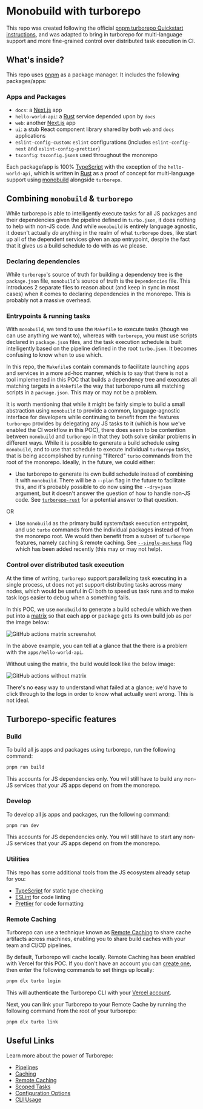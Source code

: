# Monobuild with turborepo

This repo was created following the official [pnpm turborepo Quickstart instructions](https://turborepo.org/docs/getting-started/create-new), and was adapted to bring in turborepo for multi-language support and more fine-grained control over distributed task execution in CI.

## What's inside?

This repo uses [pnpm](https://pnpm.io) as a package manager. It includes the following packages/apps:

### Apps and Packages

- `docs`: a [Next.js](https://nextjs.org) app
- `hello-world-api`: a [Rust](https://www.rust-lang.org/) service depended upon by `docs`
- `web`: another [Next.js](https://nextjs.org) app
- `ui`: a stub React component library shared by both `web` and `docs` applications
- `eslint-config-custom`: `eslint` configurations (includes `eslint-config-next` and `eslint-config-prettier`)
- `tsconfig`: `tsconfig.json`s used throughout the monorepo

Each package/app is 100% [TypeScript](https://www.typescriptlang.org/) with the exception of the `hello-world-api`, which is written in [Rust](https://www.rust-lang.org/) as a proof of concept for multi-language support using [monobuild](https://github.com/charypar/monobuild) alongside `turborepo`.

## Combining `monobuild` & `turborepo`

While turborepo is able to intelligently execute tasks for all JS packages and their dependencies given the pipeline defined in `turbo.json`, it does nothing to help with non-JS code.  And while `monobuild` is entirely language agnostic, it doesn't actually _do_ anything in the realm of what `turborepo` does, like start up all of the dependent services given an app entrypoint, despite the fact that it gives us a build schedule to do with as we please.

### Declaring dependencies

While `turborepo`'s source of truth for building a dependency tree is the `package.json` file, `monobuild`'s source of truth is the `Dependencies` file.  This introduces 2 separate files to reason about (and keep in sync in most cases) when it comes to declaring dependencies in the monorepo.  This is probably not a massive overhead.

### Entrypoints & running tasks

With `monobuild`, we tend to use the `Makefile` to execute tasks (though we can use anything we want to), whereas with `turborepo`, you must use scripts declared in `package.json` files, and the task execution schedule is built intelligently based on the pipeline defined in the root `turbo.json`.  It becomes confusing to know when to use which.

In this repo, the `Makefile`s contain commands to facilitate launching apps and services in a more ad-hoc manner, which is to say that there is not a tool implemented in this POC that builds a dependency tree and executes all matching targets in a `Makefile` the way that turborepo runs all matching scripts in a `package.json`. This may or may not be a problem.

It is worth mentioning that while it might be fairly simple to build a small abstraction using `monobuild` to provide a common, language-agnostic interface for developers while continuing to benefit from the features `turborepo` provides by delegating any JS tasks to it (which is how we've enabled the CI workflow in this POC), there does seem to be contention between `monobuild` and `turborepo` in that they both solve similar problems in different ways. While it is possible to generate a build schedule using `monobuild`, and to use that schedule to execute individual `turborepo` tasks, that is being accomplished by running "filtered" `turbo` commands from the root of the monorepo. Ideally, in the future, we could either:

- Use turborepo to generate its own build schedule instead of combining it with `monobuild`. There will be a `--plan` flag in the future to facilitate this, and it's probably possible to do now using the `--dry=json` argument, but it doesn't answer the question of how to handle non-JS code.  See [`turborepo-rust`](https://github.com/redbadger/monorepo-examples/tree/turborepo-rust) for a potential answer to that question.

OR

- Use `monobuild` as the primary build system/task execution entrypoint, and use `turbo` commands from the individual packages instead of from the monorepo root. We would then benefit from a subset of `turborepo` features, namely caching & remote caching. See [`--single-package`](https://github.com/vercel/turborepo/pull/1979/files#diff-8629b7d4e5a1b19b824344affef5a0c00c31beb6fef842f5a0799100ee439197) flag which has been added recently (this may or may not help).

### Control over distributed task execution

At the time of writing, `turborepo` support parallelizing task executing in a single process, ut does not yet support distributing tasks across many nodes, which would be useful in CI both to speed us task runs and to make task logs easier to debug when a something fails.

In this POC, we use `monobuild` to generate a build schedule which we then put into a [matrix](https://docs.github.com/en/actions/using-jobs/using-a-matrix-for-your-jobs) so that each app or package gets its own build job as per the image below:

![GitHub actions matrix screenshot](https://file%2B.vscode-resource.vscode-cdn.net/Users/jennifersharps/code/monorepo-examples/docs/github-actions-matrix.png?version%3D1665413554522)

In the above example, you can tell at a glance that the there is a problem with the `apps/hello-world-api`.

Without using the matrix, the build would look like the below image:

![GitHub actions without matrix](https://file%2B.vscode-resource.vscode-cdn.net/var/folders/q8/zqvhsjcx2gd_48hhrk848jgc0000gn/T/TemporaryItems/NSIRD_screencaptureui_xgqfMm/Screenshot%202022-10-10%20at%2015.55.46.png?version%3D1665413763893)

There's no easy way to understand what failed at a glance; we'd have to click through to the logs in order to know what actually went wrong.  This is not ideal.

## Turborepo-specific features

### Build

To build all js apps and packages using turborepo, run the following command:

```bash
pnpm run build
```

This accounts for JS dependencies only.  You will still have to build any non-JS services that your JS apps depend on from the monorepo.

### Develop

To develop all js apps and packages, run the following command:

```bash
pnpm run dev
```

This accounts for JS dependencies only.  You will still have to start any non-JS services that your JS apps depend on from the monorepo.

### Utilities

This repo has some additional tools from the JS ecosystem already setup for you:

- [TypeScript](https://www.typescriptlang.org/) for static type checking
- [ESLint](https://eslint.org/) for code linting
- [Prettier](https://prettier.io) for code formatting

### Remote Caching

Turborepo can use a technique known as [Remote Caching](https://turborepo.org/docs/core-concepts/remote-caching) to share cache artifacts across machines, enabling you to share build caches with your team and CI/CD pipelines.

By default, Turborepo will cache locally. Remote Caching has been enabled with Vercel for this POC. If you don't have an account you can [create one](https://vercel.com/signup), then enter the following commands to set things up locally:

```bash
pnpm dlx turbo login
```

This will authenticate the Turborepo CLI with your [Vercel account](https://vercel.com/docs/concepts/personal-accounts/overview).

Next, you can link your Turborepo to your Remote Cache by running the following command from the root of your turborepo:

```bash
pnpm dlx turbo link
```

## Useful Links

Learn more about the power of Turborepo:

- [Pipelines](https://turborepo.org/docs/core-concepts/pipelines)
- [Caching](https://turborepo.org/docs/core-concepts/caching)
- [Remote Caching](https://turborepo.org/docs/core-concepts/remote-caching)
- [Scoped Tasks](https://turborepo.org/docs/core-concepts/scopes)
- [Configuration Options](https://turborepo.org/docs/reference/configuration)
- [CLI Usage](https://turborepo.org/docs/reference/command-line-reference)
